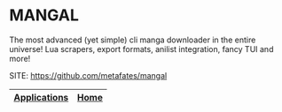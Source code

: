 # MANGAL

 The most advanced (yet simple) cli manga downloader in the entire 
 universe! Lua scrapers, export formats, anilist integration, fancy 
 TUI and more!

 SITE: https://github.com/metafates/mangal

 | [Applications](https://portable-linux-apps.github.io/apps.html) | [Home](https://portable-linux-apps.github.io)
 | --- | --- |
